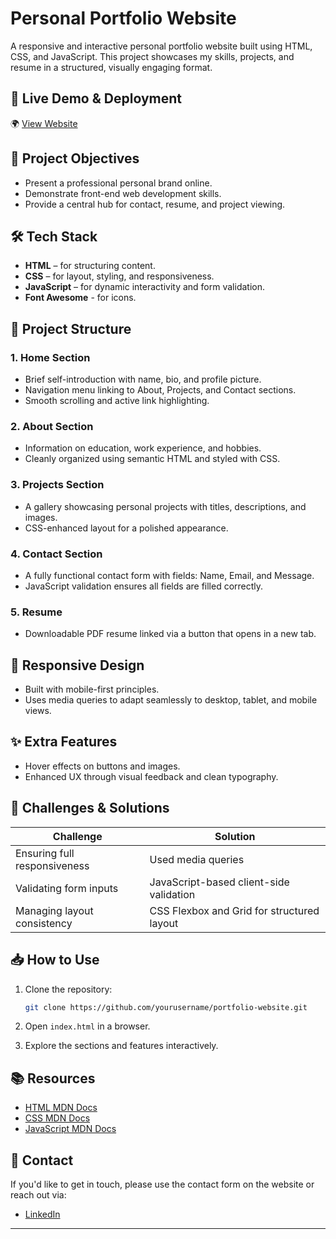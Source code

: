 

# Personal Portfolio Website

A responsive and interactive personal portfolio website built using HTML, CSS, and JavaScript. This project showcases my skills, projects, and resume in a structured, visually engaging format.

## 🔗 Live Demo & Deployment

🌍 [View Website](https://saptarshi1984.github.io/PortfolioWebsite/) 

## 🚀 Project Objectives

* Present a professional personal brand online.
* Demonstrate front-end web development skills.
* Provide a central hub for contact, resume, and project viewing.

## 🛠️ Tech Stack

* **HTML** – for structuring content.
* **CSS** – for layout, styling, and responsiveness.
* **JavaScript** – for dynamic interactivity and form validation.
* **Font Awesome** - for icons.

## 📄 Project Structure

### 1. **Home Section**

* Brief self-introduction with name, bio, and profile picture.
* Navigation menu linking to About, Projects, and Contact sections.
* Smooth scrolling and active link highlighting.

### 2. **About Section**

* Information on education, work experience, and hobbies.
* Cleanly organized using semantic HTML and styled with CSS.

### 3. **Projects Section**

* A gallery showcasing personal projects with titles, descriptions, and images.
* CSS-enhanced layout for a polished appearance.

### 4. **Contact Section**

* A fully functional contact form with fields: Name, Email, and Message.
* JavaScript validation ensures all fields are filled correctly.

### 5. **Resume**

* Downloadable PDF resume linked via a button that opens in a new tab.

## 📱 Responsive Design

* Built with mobile-first principles.
* Uses media queries to adapt seamlessly to desktop, tablet, and mobile views.

## ✨ Extra Features

* Hover effects on buttons and images.
* Enhanced UX through visual feedback and clean typography.

## 🧩 Challenges & Solutions

| Challenge                    | Solution                                          |
| ---------------------------- | ------------------------------------------------- |
| Ensuring full responsiveness | Used media queries                                |
| Validating form inputs       | JavaScript-based client-side validation           |
| Managing layout consistency  | CSS Flexbox and Grid for structured layout        |


## 📥 How to Use

1. Clone the repository:

   ```bash
   git clone https://github.com/yourusername/portfolio-website.git
   ```
2. Open `index.html` in a browser.
3. Explore the sections and features interactively.

## 📚 Resources

* [HTML MDN Docs](https://developer.mozilla.org/en-US/docs/Web/HTML)
* [CSS MDN Docs](https://developer.mozilla.org/en-US/docs/Web/CSS)
* [JavaScript MDN Docs](https://developer.mozilla.org/en-US/docs/Web/JavaScript)

## 📧 Contact

If you'd like to get in touch, please use the contact form on the website or reach out via:

* [LinkedIn](https://www.linkedin.com/in/saptarshi-mondal-b9242a11a/)


---
